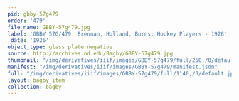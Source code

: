```yaml
---
pid: gbby-57g479
order: '479'
file_name: GBBY-57g479.jpg
label: 'GBBY 57G/479: Brennan, Holland, Burns: Hockey Players - 1926'
_date: '1926'
object_type: glass plate negative
source: http://archives.nd.edu/Bagby/GBBY-57g479.jpg
thumbnail: "/img/derivatives/iiif/images/GBBY-57g479/full/250,/0/default.jpg"
manifest: "/img/derivatives/iiif/images/GBBY-57g479/manifest.json"
full: "/img/derivatives/iiif/images/GBBY-57g479/full/1140,/0/default.jpg"
layout: bagby_item
collection: bagby
---
```

